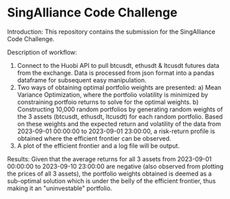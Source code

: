 # SingAlliance Code Challenge
Introduction:
This repository contains the submission for the SingAlliance Code Challenge. 

Description of workflow:    
1) Connect to the Huobi API to pull btcusdt, ethusdt & ltcusdt futures data from the exchange. Data is processed from json format into a pandas dataframe for subsequent easy manipulation.
2) Two ways of obtaining optimal portfolio weights are presented:
    a) Mean Variance Optimization, where the portfolio volatility is minimized by constraining portfoio returns to solve for the optimal weights.
    b) Constructing 10,000 random portfolios by generating random weights of the 3 assets (btcusdt, ethusdt, ltcusdt) for each random portfolio. Based on these weights and the expected return
       and volatility of the data from 2023-09-01 00:00:00 to 2023-09-01 23:00:00, a risk-return profile is obtained where the efficient frontier can be observed. 
4) A plot of the efficient frontier and a log file will be output.

Results:
Given that the average returns for all 3 assets from 2023-09-01 00:00:00 to 2023-09-10 23:00:00 are negative (also observed from plotting the prices of all 3 assets), the portfolio weights obtained is deemed as a sub-optimal solution which is under 
the belly of the efficient frontier, thus making it an "uninvestable" portfolio.

